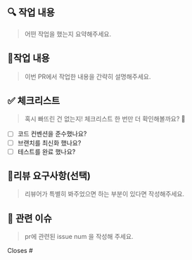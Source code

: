 ## 🔍 작업 내용
>어떤 작업을 했는지 요약해주세요.

## 📝작업 내용

> 이번 PR에서 작업한 내용을 간략히 설명해주세요.

## ✅ 체크리스트
> 혹시 빠뜨린 건 없는지! 체크리스트 한 번만 더 확인해볼까요? 👀
- [ ] 코드 컨벤션을 준수했나요?
- [ ] 브랜치를 최신화 했나요?
- [ ] 테스트를 완료 했나요?

## 💬리뷰 요구사항(선택)

> 리뷰어가 특별히 봐주었으면 하는 부분이 있다면 작성해주세요.


## 🔗 관련 이슈
> pr에 관련된 issue num 을 작성해 주세요.

Closes #